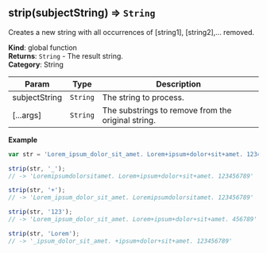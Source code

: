 <a name="strip"></a>

## strip(subjectString) ⇒ <code>String</code>
Creates a new string with all occurrences of [string1], [string2],... removed.

**Kind**: global function  
**Returns**: <code>String</code> - The result string.  
**Category**: String  

| Param | Type | Description |
| --- | --- | --- |
| subjectString | <code>String</code> | The string to process. |
| [...args] | <code>String</code> | The substrings to remove from the original string. |

**Example**  
```js
var str = 'Lorem_ipsum_dolor_sit_amet. Lorem+ipsum+dolor+sit+amet. 123456789';

strip(str, '_');
// -> 'Loremipsumdolorsitamet. Lorem+ipsum+dolor+sit+amet. 123456789'

strip(str, '+');
// -> 'Lorem_ipsum_dolor_sit_amet. Loremipsumdolorsitamet. 123456789'

strip(str, '123');
// -> 'Lorem_ipsum_dolor_sit_amet. Lorem+ipsum+dolor+sit+amet. 456789'

strip(str, 'Lorem');
// -> '_ipsum_dolor_sit_amet. +ipsum+dolor+sit+amet. 123456789'
```
